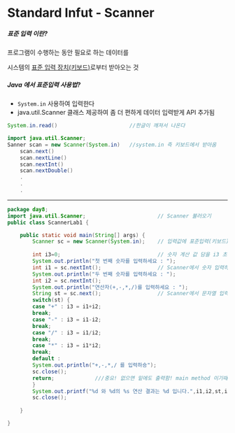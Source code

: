 # Standard Infut - Scanner

##### 표준 입력 이란?

프로그램이 수행하는 동안 필요로 하는 데이터를

시스템의 <u>표준 입력 장치(키보드)</u>로부터 받아오는 것



##### Java 에서 표준입력 사용법?

- `System.in` 사용하여 입력한다
- java.util.Scanner 클래스 제공하여 좀 더 편하게 데이터 입력받게 API 추가됨

```java
System.in.read()					   //한글이 깨져서 나온다

import java.util.Scanner;
Sanner scan = new Scanner(System.in)   //system.in 즉 키보드에서 받아옴
    scan.next()
    scan.nextLine()
    scan.nextInt()
    scan.nextDouble()
    .
    .
    .
```

---

```java
package day8;
import java.util.Scanner;						// Scanner 불러오기
public class ScannerLab1 {

	public static void main(String[] args) {
		Scanner sc = new Scanner(System.in);	// 입력값에 표준입력(키보드)
	
		int i3=0;								// 숫자 계산 값 담을 i3 초기화
		System.out.println("첫 번째 숫자를 입력하세요 : ");
		int i1 = sc.nextInt();					// Scanner에서 숫자 입력하는 메서드 호출
		System.out.println("두 번째 숫자를 입력하세요 : ");
		int i2 = sc.nextInt();
		System.out.println("연산자(+,-,*,/)를 입력하세요 : ");
		String st = sc.next();					// Scanner에서 문자열 입력하는 메서드 호출
		switch(st) {
		case "+" : i3 = i1+i2;
		break;
		case "-" : i3 = i1-i2;
		break;
		case "/" : i3 = i1/i2;
		break;
		case "*" : i3 = i1*i2;
		break;
		default : 
		System.out.println("+,-,*,/ 를 입력하숑");
		sc.close();
		return;				///중요! 없으면 밑에도 출력함! main method 이기때문에사용 가능
		}
		System.out.printf("%d 와 %d의 %s 연산 결과는 %d 입니다.",i1,i2,st,i3);
		sc.close();
		
	}

}
```

